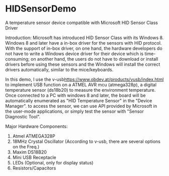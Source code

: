 # HIDSensorDemo
A temperature sensor device compatible with Microsoft HID Sensor Class Driver

Introduction:
Microsoft has introduced HID Sensor Class with its Windows 8. Windows 8 and later have a in-box driver for the sensors with HID protocol. With the support of in-box driver, on one hand, the hardware developers do not have to write a Windows device driver for their device which is time-consuming; on another hand, the users do not have to download or install drivers before using these sensors and the Windows will install the correct drivers automatically, similar to the mice/keyboards.

In this demo, I use the v-usb<https://www.obdev.at/products/vusb/index.html> to implement USB function on a ATMEL AVR mcu (atmega328p), a digital temperature sensor (ds18b20) to measure the environment temperature. Once connected to a PC with windows 8 and later, the board will be automatically enumerated as "HID Temperature Sensor" in the "Device Manager". to access the sensor, we can use API provided by Microsoft in the user-mode applications, or simply test the sensor with "Sensor Diagnostic Tool".   




Major Hardware Components:
1. Atmel ATMEGA328P
2. 18MHz Crystal Oscillator (According to v-usb, there are several options on the Freq.)
3. Maxim DS18B20
4. Mini USB Receptacle 
5. LEDs (Optional, only for display status)
5. Resistors/Capacitors



